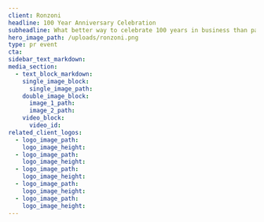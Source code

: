 ```yaml
---
client: Ronzoni
headline: 100 Year Anniversary Celebration
subheadline: What better way to celebrate 100 years in business than passing out samples at the South Beach Food and Wine Festival next to your giant pasta sand castle at the South ?
hero_image_path: /uploads/ronzoni.png
type: pr event
cta:
sidebar_text_markdown:
media_section:
  - text_block_markdown:
    single_image_block:
      single_image_path:
    double_image_block:
      image_1_path:
      image_2_path:
    video_block:
      video_id:
related_client_logos:
  - logo_image_path:
    logo_image_height:
  - logo_image_path:
    logo_image_height:
  - logo_image_path:
    logo_image_height:
  - logo_image_path:
    logo_image_height:
  - logo_image_path:
    logo_image_height:
---
```

